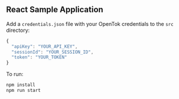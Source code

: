 ## React Sample Application

Add a `credentials.json` file with your OpenTok credentials to the `src` directory:

```javascript
{
  "apiKey": "YOUR_API_KEY",
  "sessionId": "YOUR_SESSION_ID",
  "token": "YOUR_TOKEN"
}
```

To run:

```bash
npm install
npm run start
```
